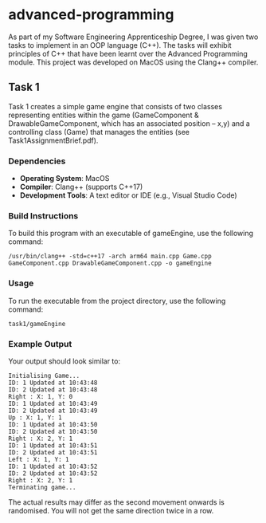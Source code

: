 # advanced-programming
As part of my Software Engineering Apprenticeship Degree, I was given two tasks to implement in an OOP language (C++).  The tasks will exhibit principles of C++ that have been learnt over the Advanced Programming module. This project was developed on MacOS using the Clang++ compiler.

## Task 1

Task 1 creates a simple game engine that consists of two classes representing entities within the game (GameComponent & DrawableGameComponent, which has an associated position – x,y) and a controlling class (Game) that manages the entities (see Task1AssignmentBrief.pdf).

### Dependencies
- **Operating System**: MacOS
- **Compiler**: Clang++ (supports C++17)
- **Development Tools**: A text editor or IDE (e.g., Visual Studio Code)

### Build Instructions
To build this program with an executable of gameEngine, use the following command:
```console
/usr/bin/clang++ -std=c++17 -arch arm64 main.cpp Game.cpp GameComponent.cpp DrawableGameComponent.cpp -o gameEngine
```

### Usage
To run the executable from the project directory, use the following command:
```console
task1/gameEngine 
```

### Example Output
Your output should look similar to:

```console
Initialising Game...
ID: 1 Updated at 10:43:48 
ID: 2 Updated at 10:43:48 
Right : X: 1, Y: 0 
ID: 1 Updated at 10:43:49 
ID: 2 Updated at 10:43:49 
Up : X: 1, Y: 1 
ID: 1 Updated at 10:43:50 
ID: 2 Updated at 10:43:50 
Right : X: 2, Y: 1 
ID: 1 Updated at 10:43:51 
ID: 2 Updated at 10:43:51 
Left : X: 1, Y: 1 
ID: 1 Updated at 10:43:52 
ID: 2 Updated at 10:43:52 
Right : X: 2, Y: 1 
Terminating game...
```

The actual results may differ as the second movement onwards is randomised. You will not get the same direction twice in a row.

